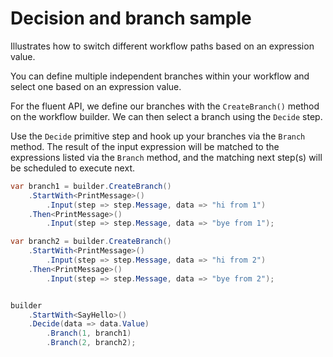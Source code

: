 # Decision and branch sample

Illustrates how to switch different workflow paths based on an expression value.


You can define multiple independent branches within your workflow and select one based on an expression value.

For the fluent API, we define our branches with the `CreateBranch()` method on the workflow builder.  We can then select a branch using the `Decide` step.

Use the `Decide` primitive step and hook up your branches via the `Branch` method.  The result of the input expression will be matched to the expressions listed via the `Branch` method, and the matching next step(s) will be scheduled to execute next.


```c#
var branch1 = builder.CreateBranch()
    .StartWith<PrintMessage>()
        .Input(step => step.Message, data => "hi from 1")
    .Then<PrintMessage>()
        .Input(step => step.Message, data => "bye from 1");

var branch2 = builder.CreateBranch()
    .StartWith<PrintMessage>()
        .Input(step => step.Message, data => "hi from 2")
    .Then<PrintMessage>()
        .Input(step => step.Message, data => "bye from 2");


builder
    .StartWith<SayHello>()
    .Decide(data => data.Value)
        .Branch(1, branch1)
        .Branch(2, branch2);
```

